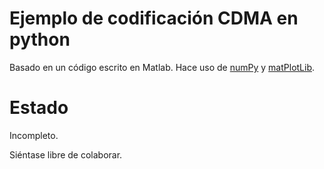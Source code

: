 # Ejemplo de codificación CDMA en python

Basado en un código escrito en Matlab.
Hace uso de [numPy](https://numpy.org/doc/) y [matPlotLib](https://matplotlib.org/).

# Estado

Incompleto.  

Siéntase libre de colaborar.
